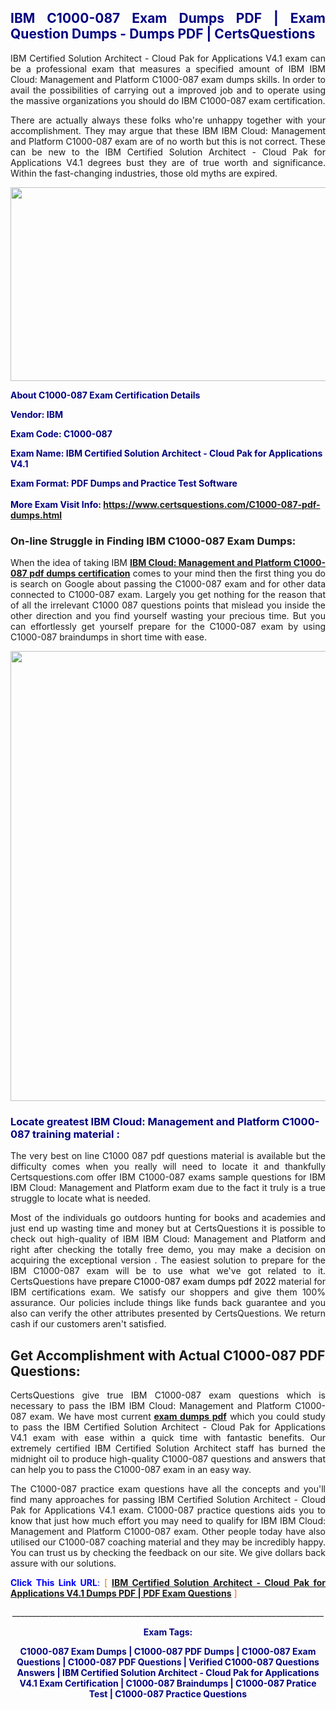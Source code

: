 <h2 style="text-align: justify;"><span style="color: #000080;">IBM C1000-087 Exam Dumps PDF | Exam Question Dumps - Dumps PDF | CertsQuestions</span></h2>
<p style="text-align: justify;">IBM Certified Solution Architect - Cloud Pak for Applications V4.1 exam can be a professional exam that measures a specified amount of IBM IBM Cloud: Management and Platform C1000-087 exam dumps skills. In order to avail the possibilities of carrying out a improved job and to operate using the massive organizations you should do IBM C1000-087 exam certification.</p>
<p style="text-align: justify;">There are actually always these folks who're unhappy together with your accomplishment. They may argue that these IBM IBM Cloud: Management and Platform C1000-087 exam are of no worth but this is not correct. These can be new to the IBM Certified Solution Architect - Cloud Pak for Applications V4.1 degrees bust they are of true worth and significance. Within the fast-changing industries, those old myths are expired.</p>
<p><img style="display: block; margin-left: auto; margin-right: auto;" src="https://i.imgur.com/eaP4ae9.png" width="840" height="310" /></p>
<p><span style="color: #000080;"><strong>About C1000-087 Exam Certification Details</strong></span></p>
<p><span style="color: #000080;"><strong>Vendor: IBM<br /></strong></span></p>
<p><span style="color: #000080;"><strong>Exam Code: C1000-087</strong></span></p>
<p><span style="color: #000080;"><strong>Exam Name: IBM Certified Solution Architect - Cloud Pak for Applications V4.1</strong></span></p>
<p><span style="color: #000080;"><strong>Exam Format: PDF Dumps and Practice Test Software<br /><br />More Exam Visit Info: <span style="color: #ff6600;"><a href="https://www.certsquestions.com/C1000-087-pdf-dumps.html">https://www.certsquestions.com/C1000-087-pdf-dumps.html</a></span></strong></span></p>
<h3>On-line Struggle in Finding IBM C1000-087 Exam Dumps:</h3>
<p style="text-align: justify;">When the idea of taking IBM <a href="https://www.certsquestions.com/C1000-087-pdf-dumps.html"><strong>IBM Cloud: Management and Platform C1000-087 pdf dumps certification</strong></a> comes to your mind then the first thing you do is search on Google about passing the C1000-087 exam and for other data connected to C1000-087 exam. Largely you get nothing for the reason that of all the irrelevant C1000 087 questions points that mislead you inside the other direction and you find yourself wasting your precious time. But you can effortlessly get yourself prepare for the C1000-087 exam by using C1000-087 braindumps in short time with ease.</p>
<p><a href="https://www.certsquestions.com/C1000-087-pdf-dumps.html"><img style="display: block; margin-left: auto; margin-right: auto;" src="https://i.imgur.com/pxhoKQ2.png" width="720" /></a></p>
<h3><span style="color: #000080;">Locate greatest IBM Cloud: Management and Platform C1000-087 training material :</span></h3>
<p style="text-align: justify;">The very best on line C1000 087 pdf questions material is available but the difficulty comes when you really will need to locate it and thankfully Certsquestions.com offer IBM C1000-087 exams sample questions for IBM IBM Cloud: Management and Platform exam due to the fact it truly is a true struggle to locate what is needed.</p>
<p style="text-align: justify;">Most of the individuals go outdoors hunting for books and academies and just end up wasting time and money but at CertsQuestions it is possible to check out high-quality of IBM IBM Cloud: Management and Platform and right after checking the totally free demo, you may make a decision on acquiring the exceptional version . The easiest solution to prepare for the IBM C1000-087 exam will be to use what we've got related to it. CertsQuestions have <span style="color: #000000;">prepare C1000-087 exam dumps pdf 2022</span> material for IBM certifications exam. We satisfy our shoppers and give them 100% assurance. Our policies include things like funds back guarantee and you also can verify the other attributes presented by CertsQuestions. We return cash if our customers aren't satisfied.</p>
<h2>Get Accomplishment with Actual C1000-087 PDF Questions:</h2>
<p style="text-align: justify;">CertsQuestions give true IBM C1000-087 exam questions which is necessary to pass the IBM IBM Cloud: Management and Platform C1000-087 exam. We have most current<strong>&nbsp;<a href="https://www.certsquestions.com/">exam dumps pdf</a></strong>&nbsp;which you could study to pass the IBM Certified Solution Architect - Cloud Pak for Applications V4.1 exam with ease within a quick time with fantastic benefits. Our extremely certified IBM Certified Solution Architect staff has burned the midnight oil to produce high-quality C1000-087 questions and answers that can help you to pass the C1000-087 exam in an easy way.</p>
<p style="text-align: justify;">The C1000-087 practice exam questions have all the concepts and you'll find many approaches for passing IBM Certified Solution Architect - Cloud Pak for Applications V4.1 exam. C1000-087 practice questions aids you to know that just how much effort you may need to qualify for IBM IBM Cloud: Management and Platform C1000-087 exam. Other people today have also utilised our C1000-087 coaching material and they may be incredibly happy. You can trust us by checking the feedback on our site. We give dollars back assure with our solutions.</p>
<p style="text-align: justify;"><span style="color: #0000ff;"><strong>Click This Link URL</strong>:</span> <span style="color: #ff6600;">[ <strong><a href="https://www.certsquestions.com/ibm-certified-solution-architect-certification.html">IBM Certified Solution Architect - Cloud Pak for Applications V4.1 Dumps PDF | PDF Exam Questions</a></strong> ]</span></p>
<p style="text-align: center;">______________________________________________________________________________</p>
<p style="text-align: center;"><span style="color: #000080;"><strong>Exam Tags:</strong></span></p>
<p style="text-align: center;"><span style="color: #000080;"><strong>C1000-087 Exam Dumps | C1000-087 PDF Dumps | C1000-087 Exam Questions | C1000-087 PDF Questions | Verified C1000-087 Questions Answers | IBM Certified Solution Architect - Cloud Pak for Applications V4.1 Exam Certification | C1000-087 Braindumps | C1000-087 Pratice Test | C1000-087 Practice Questions</strong></span></p>
